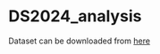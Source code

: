 # DS2024_analysis

Dataset can be downloaded from [here](https://www.kaggle.com/datasets/sazidthe1/data-science-salaries/data)
